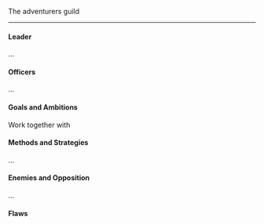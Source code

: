 The adventurers guild

---
#### Leader

...
#### Officers

...
#### Goals and Ambitions
Work together with
#### Methods and Strategies 

...
#### Enemies and Opposition 

...
#### Flaws